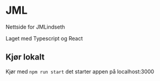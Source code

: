 # JML

Nettside for JMLindseth

Laget med Typescript og React

## Kjør lokalt

Kjør med `npm run start` det starter appen på localhost:3000
